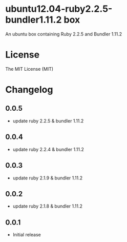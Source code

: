 # ubuntu12.04-ruby2.2.5-bundler1.11.2 box

An ubuntu box containing Ruby 2.2.5 and Bundler 1.11.2

# License

The MIT License (MIT)

# Changelog
## 0.0.5

- update ruby 2.2.5 & bundler 1.11.2


## 0.0.4

- update ruby 2.2.4 & bundler 1.11.2


## 0.0.3

- update ruby 2.1.9 & bundler 1.11.2

## 0.0.2

- update ruby 2.1.8 & bundler 1.11.2


## 0.0.1

- Initial release
